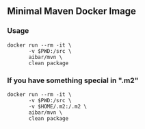 ## Minimal Maven Docker Image

### Usage
    docker run --rm -it \
           -v $PWD:/src \
           aibar/mvn \
           clean package

### If you have something special in ".m2"
    docker run --rm -it \
           -v $PWD:/src \
           -v $HOME/.m2:/.m2 \
           aibar/mvn \
           clean package